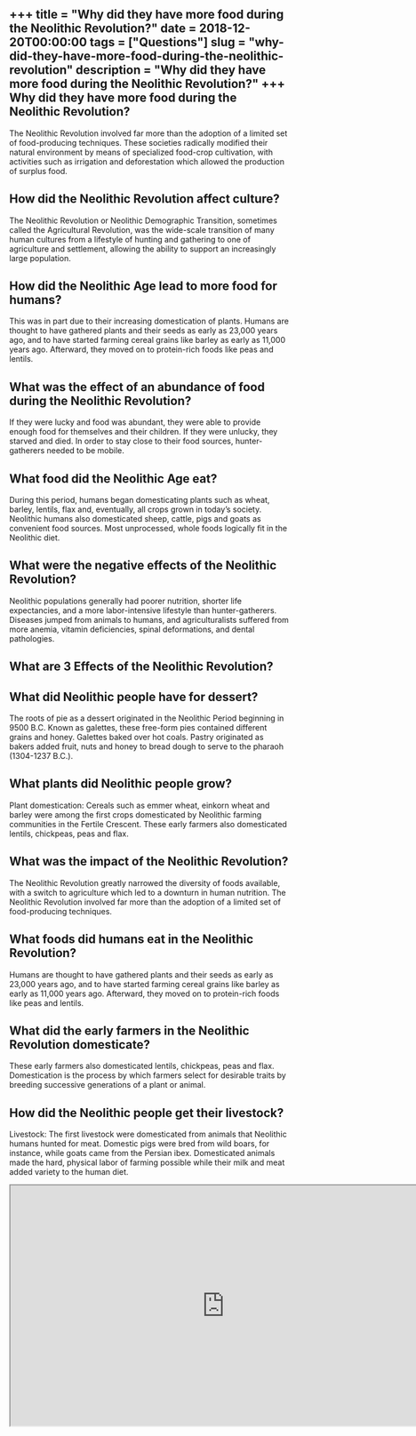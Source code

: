 +++
title = "Why did they have more food during the Neolithic Revolution?"
date = 2018-12-20T00:00:00
tags = ["Questions"]
slug = "why-did-they-have-more-food-during-the-neolithic-revolution"
description = "Why did they have more food during the Neolithic Revolution?"
+++
Why did they have more food during the Neolithic Revolution?
------------------------------------------------------------

The Neolithic Revolution involved far more than the adoption of a limited set of food-producing techniques. These societies radically modified their natural environment by means of specialized food-crop cultivation, with activities such as irrigation and deforestation which allowed the production of surplus food.

How did the Neolithic Revolution affect culture?
------------------------------------------------

The Neolithic Revolution or Neolithic Demographic Transition, sometimes called the Agricultural Revolution, was the wide-scale transition of many human cultures from a lifestyle of hunting and gathering to one of agriculture and settlement, allowing the ability to support an increasingly large population.

How did the Neolithic Age lead to more food for humans?
-------------------------------------------------------

This was in part due to their increasing domestication of plants. Humans are thought to have gathered plants and their seeds as early as 23,000 years ago, and to have started farming cereal grains like barley as early as 11,000 years ago. Afterward, they moved on to protein-rich foods like peas and lentils.

What was the effect of an abundance of food during the Neolithic Revolution?
----------------------------------------------------------------------------

If they were lucky and food was abundant, they were able to provide enough food for themselves and their children. If they were unlucky, they starved and died. In order to stay close to their food sources, hunter-gatherers needed to be mobile.

What food did the Neolithic Age eat?
------------------------------------

During this period, humans began domesticating plants such as wheat, barley, lentils, flax and, eventually, all crops grown in today’s society. Neolithic humans also domesticated sheep, cattle, pigs and goats as convenient food sources. Most unprocessed, whole foods logically fit in the Neolithic diet.

What were the negative effects of the Neolithic Revolution?
-----------------------------------------------------------

Neolithic populations generally had poorer nutrition, shorter life expectancies, and a more labor-intensive lifestyle than hunter-gatherers. Diseases jumped from animals to humans, and agriculturalists suffered from more anemia, vitamin deficiencies, spinal deformations, and dental pathologies.

What are 3 Effects of the Neolithic Revolution?
-----------------------------------------------

What did Neolithic people have for dessert?
-------------------------------------------

The roots of pie as a dessert originated in the Neolithic Period beginning in 9500 B.C. Known as galettes, these free-form pies contained different grains and honey. Galettes baked over hot coals. Pastry originated as bakers added fruit, nuts and honey to bread dough to serve to the pharaoh (1304-1237 B.C.).

What plants did Neolithic people grow?
--------------------------------------

Plant domestication: Cereals such as emmer wheat, einkorn wheat and barley were among the first crops domesticated by Neolithic farming communities in the Fertile Crescent. These early farmers also domesticated lentils, chickpeas, peas and flax.

What was the impact of the Neolithic Revolution?
------------------------------------------------

The Neolithic Revolution greatly narrowed the diversity of foods available, with a switch to agriculture which led to a downturn in human nutrition. The Neolithic Revolution involved far more than the adoption of a limited set of food-producing techniques.

What foods did humans eat in the Neolithic Revolution?
------------------------------------------------------

Humans are thought to have gathered plants and their seeds as early as 23,000 years ago, and to have started farming cereal grains like barley as early as 11,000 years ago. Afterward, they moved on to protein-rich foods like peas and lentils.

What did the early farmers in the Neolithic Revolution domesticate?
-------------------------------------------------------------------

These early farmers also domesticated lentils, chickpeas, peas and flax. Domestication is the process by which farmers select for desirable traits by breeding successive generations of a plant or animal.

How did the Neolithic people get their livestock?
-------------------------------------------------

Livestock: The first livestock were domesticated from animals that Neolithic humans hunted for meat. Domestic pigs were bred from wild boars, for instance, while goats came from the Persian ibex. Domesticated animals made the hard, physical labor of farming possible while their milk and meat added variety to the human diet.

<iframe allow="accelerometer; autoplay; clipboard-write; encrypted-media; gyroscope; picture-in-picture" allowfullscreen="" class="__youtube_prefs__  epyt-is-override  no-lazyload" data-no-lazy="1" data-origheight="433" data-origwidth="770" data-skipgform_ajax_framebjll="" height="433" id="_ytid_88078" loading="lazy" src="https://www.youtube.com/embed/PfcVVdiJ3i4?enablejsapi=1&autoplay=0&cc_load_policy=0&cc_lang_pref=&iv_load_policy=1&loop=0&modestbranding=0&rel=1&fs=1&playsinline=0&autohide=2&theme=dark&color=red&controls=1&" title="YouTube player" width="770"></iframe>
